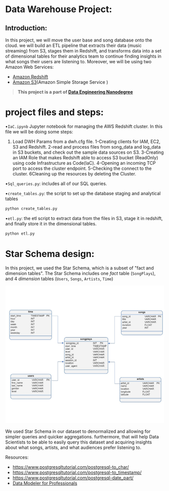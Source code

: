 # Data Warehouse Project:

## Introduction:

In this project, we will move the user base and song database onto the cloud. we will build an ETL pipeline that extracts their data (music streaming) from S3, stages them in Redshift, and transforms data into a set of dimensional tables for their analytics team to continue finding insights in what songs their users are listening to. Moreover, we will be using two Amazon Web Services:

- [Amazon Redshift](https://www.youtube.com/watch?v=_qKm6o1zK3U)
- [Amazon S3](https://www.youtube.com/watch?time_continue=9&v=_I14_sXHO8U&feature=emb_title)(Amazon Simple Storage Service ) <br>

> **This project is a part of [Data Engineering Nanodegree](https://www.udacity.com/course/data-engineer-nanodegree--nd027)**

# project files and steps:
 •``IaC.ipynb`` Jupyter notebook for managing the AWS Redshift cluster.
In this file we will be doing some steps: 

1. Load DWH Params from a dwh.cfg file.
1-Creating clients for IAM, EC2, S3 and Redshift.
2-read and process files from song_data and log_data in S3 buckets, and check out the sample data sources on S3.
3-Creating an IAM Role that makes Redshift able to access S3 bucket (ReadOnly) using code Infrastructure as Code(IaC).
4-Opening an incoming TCP port to access the cluster endpoint.
5-Checking the connect to the cluster.
6Cleaning up the resources by deleting the Cluster.

•``Sql_queries.py``: includes all of our SQL queries.


•``create_tables.py``: the script to set up the database staging and analytical tables
 
```bash
python create_tables.py
```

•``etl.py``: the etl script to extract data from the files in S3, stage it in redshift, and finally store it in the dimensional tables.

```bash
python etl.py
```

# Star Schema design:

In this project, we used the Star Schema, which is a subset of "fact and dimension tables".
The Star Schema includes one *fact* table (`SongPlays`), and 4 *dimension* tables (`Users`, `Songs`, `Artists`, `Time`)

![Star Schema](STAR_SCHEMA.jpg)

We used Star Schema in our dataset to denormalized and allowing for simpler queries and quicker aggregations. furthermore, that will help Data Scientists to be able to easily query this dataset and acquiring insights about what songs, artists, and what audiences prefer listening to.


Resources:
- https://www.postgresqltutorial.com/postgresql-to_char/
- https://www.postgresqltutorial.com/postgresql-to_timestamp/
- https://www.postgresqltutorial.com/postgresql-date_part/
- [Data Modeler for Professionals](https://www.vertabelo.com/)
